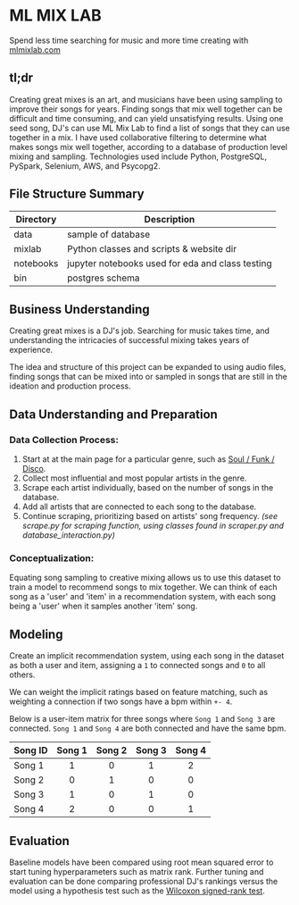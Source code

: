 # ML MIX LAB

Spend less time searching for music and more time creating with [mlmixlab.com](mhttp://mlmixlab.com/)

## tl;dr
Creating great mixes is an art, and musicians have been using sampling to improve their songs for years. Finding songs that mix well together can be difficult and time consuming, and can yield unsatisfying results. Using one seed song, DJ's can use ML Mix Lab to find a list of songs that they can use together in a mix. I have used collaborative filtering to determine what makes songs mix well together, according to a database of production level mixing and sampling. Technologies used include Python, PostgreSQL, PySpark, Selenium, AWS, and Psycopg2.

## File Structure Summary
Directory | Description
------------ | -------------
data | sample of database
mixlab | Python classes and scripts & website dir
notebooks | jupyter notebooks used for eda and class testing
bin | postgres schema

## Business Understanding
Creating great mixes is a DJ's job. Searching for music takes time, and understanding the intricacies of successful mixing takes years of experience.

The idea and structure of this project can be expanded to using audio files, finding songs that can be mixed into or sampled in songs that are still in the ideation and production process.

## Data Understanding and Preparation
### Data Collection Process:
1. Start at at the main page for a particular genre, such as [Soul / Funk / Disco](https://www.whosampled.com/genre/Soul-Funk-Disco/).
2. Collect most influential and most popular artists in the genre. 
3. Scrape each artist individually, based on the number of songs in the database.
4. Add all artists that are connected to each song to the database. 
5. Continue scraping, prioritizing based on artists' song frequency.
*(see scrape.py for scraping function, using classes found in scraper.py and database_interaction.py)*

### Conceptualization:
Equating song sampling to creative mixing allows us to use this dataset to train a model to recommend songs to mix together. We can think of each song as a 'user' and 'item' in a recommendation system, with each song being a 'user' when it samples another 'item' song.


## Modeling

Create an implicit recommendation system, using each song in the dataset as both a user and item, assigning a `1` to connected songs and `0` to all others. 

We can weight the implicit ratings based on feature matching, such as weighting a connection if two songs have a bpm within `+- 4`.

Below is a user-item matrix for three songs where `Song 1` and `Song 3` are connected. `Song 1` and `Song 4` are both connected and have the same bpm.

| Song ID     | Song 1  | Song 2  | Song 3  | Song 4  |
| ------------|:-------:|:-------:|:-------:|:-------:|
| Song 1      | 1       | 0       | 1       | 2       |
| Song 2      | 0       | 1       | 0       | 0       |
| Song 3      | 1       | 0       | 1       | 0       |
| Song 4      | 2       | 0       | 0       | 1       |

## Evaluation

Baseline models have been compared using root mean squared error to start tuning hyperparameters such as matrix rank. Further tuning and evaluation can be done comparing professional DJ's rankings versus the model using a hypothesis test such as the [Wilcoxon signed-rank test](https://en.wikipedia.org/wiki/Wilcoxon_signed-rank_test).






 



